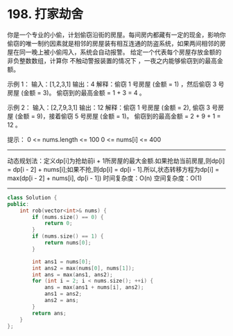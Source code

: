 # 198. 打家劫舍

你是一个专业的小偷，计划偷窃沿街的房屋。每间房内都藏有一定的现金，影响你偷窃的唯一制约因素就是相邻的房屋装有相互连通的防盗系统，如果两间相邻的房屋在同一晚上被小偷闯入，系统会自动报警。
给定一个代表每个房屋存放金额的非负整数数组，计算你 不触动警报装置的情况下 ，一夜之内能够偷窃到的最高金额。

示例 1：
输入：[1,2,3,1]
输出：4
解释：偷窃 1 号房屋 (金额 = 1) ，然后偷窃 3 号房屋 (金额 = 3)。
     偷窃到的最高金额 = 1 + 3 = 4 。

示例 2：
输入：[2,7,9,3,1]
输出：12
解释：偷窃 1 号房屋 (金额 = 2), 偷窃 3 号房屋 (金额 = 9)，接着偷窃 5 号房屋 (金额 = 1)。
     偷窃到的最高金额 = 2 + 9 + 1 = 12 。

提示：
0 <= nums.length <= 100
0 <= nums[i] <= 400

---

动态规划法：定义dp[i]为抢劫前i + 1所房屋的最大金额.如果抢劫当前房屋,则dp[i] = dp[i - 2] + nums[i];如果不抢,则dp[i] = dp[i - 1].所以,状态转移方程为dp[i] = max(dp[i - 2] + nums[i], dp[i - 1])
时间复杂度：O(n) 空间复杂度：O(1)  

---

```cpp
class Solution {
public:
    int rob(vector<int>& nums) {
        if (nums.size() == 0) {
            return 0;
        }
        if (nums.size() == 1) {
            return nums[0];
        }

        int ans1 = nums[0];
        int ans2 = max(nums[0], nums[1]);
        int ans = max(ans1, ans2);
        for (int i = 2; i < nums.size(); ++i) {
            ans = max(ans1 + nums[i], ans2);
            ans1 = ans2;
            ans2 = ans;
        }
        return ans;
    }
};
```
